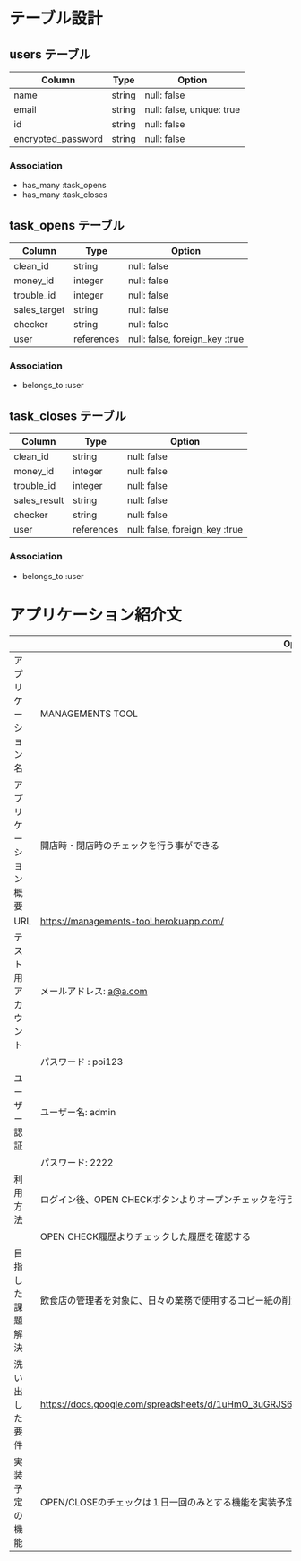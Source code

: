 # テーブル設計

## users テーブル

| Column             | Type   | Option                    |
| ------------------ | ------ | ------------------------- |
| name               | string | null: false               |
| email              | string | null: false, unique: true |
| id                 | string | null: false               |
| encrypted_password | string | null: false               |

### Association

- has_many :task_opens
- has_many :task_closes





## task_opens テーブル

| Column       | Type       | Option                         |
| ------------ | ---------- | ------------------------------ |
| clean_id     | string     | null: false                    |
| money_id     | integer    | null: false                    |
| trouble_id   | integer    | null: false                    |
| sales_target | string     | null: false                    |
| checker      | string     | null: false                    |
| user         | references | null: false, foreign_key :true |

### Association

- belongs_to :user




## task_closes テーブル

| Column       | Type       | Option                         |
| ------------ | ---------- | ------------------------------ |
| clean_id     | string     | null: false                    |
| money_id     | integer    | null: false                    |
| trouble_id   | integer    | null: false                    |
| sales_result | string     | null: false                    |
| checker      | string     | null: false                    |
| user         | references | null: false, foreign_key :true |

### Association

- belongs_to :user





# アプリケーション紹介文
|                | Option                                                                                                  |
| -------------------- | ------------------------------------------------------------------------------------------------------- |
| アプリケーション名   | MANAGEMENTS TOOL                                                                                        |
| アプリケーション概要 | 開店時・閉店時のチェックを行う事ができる                                                                |
| URL                  | https://managements-tool.herokuapp.com/                                                                 |
| テスト用アカウント   | メールアドレス: a@a.com                                                                                 |
|                      | パスワード    : poi123                                                                                  |
| ユーザー認証         | ユーザー名: admin                                                                                       |
|                      | パスワード: 2222                                                                                        |
| 利用方法             | ログイン後、OPEN CHECKボタンよりオープンチェックを行う                                                  |
|                      | OPEN CHECK履歴よりチェックした履歴を確認する                                                            |
| 目指した課題解決     | 飲食店の管理者を対象に、日々の業務で使用するコピー紙の削減に貢献しています                              |
| 洗い出した要件       | https://docs.google.com/spreadsheets/d/1uHmO_3uGRJS6UCA4DEiY7cTbfAgEtbxTyD8FWPRKoHI/edit#gid=282075926  |
| 実装予定の機能       | OPEN/CLOSEのチェックは１日一回のみとする機能を実装予定                                                  |
